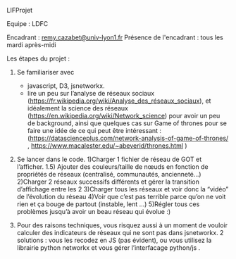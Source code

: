 LIFProjet

Equipe : LDFC

Encadrant : remy.cazabet@univ-lyon1.fr
Présence de l'encadrant : tous les mardi après-midi

Les étapes du projet :
1) Se familiariser avec
    - javascript, D3, jsnetworkx.
    - lire un peu sur l’analyse de réseaux sociaux (https://fr.wikipedia.org/wiki/Analyse_des_réseaux_sociaux), et idéalement la science des réseaux (https://en.wikipedia.org/wiki/Network_science) pour avoir un peu de background, ainsi que quelques cas sur Game of thrones pour se faire une idée de ce qui peut être intéressant : (https://datascienceplus.com/network-analysis-of-game-of-thrones/ , https://www.macalester.edu/~abeverid/thrones.html )

2) Se lancer dans le code.
    1)Charger 1 fichier de réseau de GOT et l’afficher.
    1.5) Ajouter des couleurs/taille de nœuds en fonction de propriétés de réseaux (centralisé, communautés, ancienneté…)
    2)Charger 2 réseaux successifs différents et gérer la transition d’affichage entre les 2
    3)Charger tous les réseaux et voir donc la “vidéo” de l’évolution du réseau
    4)Voir que c’est pas terrible parce qu’on ne voit rien et ça bouge de partout (instable, lent …)
    5)Régler tous ces problèmes jusqu’à avoir un beau réseau qui évolue :)

3) Pour des raisons techniques, vous risquez aussi à un moment de vouloir calculer des indicateurs de réseaux qui ne sont pas dans jsnetworkx. 2 solutions : vous les recodez en JS (pas évident), ou vous utilisez la librairie python networkx et vous gérer l’interfacage python/js .
